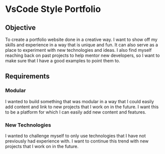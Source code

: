 # VsCode Style Portfolio

## Objective

To create a portfolio website done in a creative way. I want to show off my skills and experience in a way that is unique and fun. It can also serve as a place to experiment with new technologies and ideas. I also find myself reaching back on past projects to help mentor new developers, so I want to make sure that I have a good examples to point them to.

## Requirements

### Modular

I wanted to build something that was modular in a way that I could easily add content and link to new projects that I work on in the future. I want this to be a platform for which I can easily add new content and features.

### New Technologies

I wanted to challenge myself to only use technologies that I have not previously had experience with. I want to continue this trend with new projects that I work on in the future.
